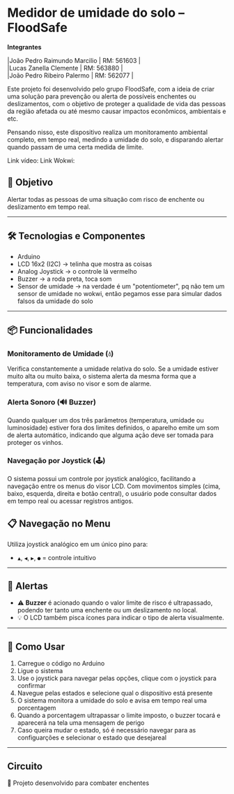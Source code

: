 # Medidor de umidade do solo – FloodSafe

**Integrantes**

|João Pedro Raimundo Marcilio | RM: 561603 |       
|Lucas Zanella Clemente | RM: 563880 |       
|João Pedro Ribeiro Palermo | RM: 562077 |       

Este projeto foi desenvolvido pelo grupo FloodSafe, com a ideia de criar uma solução para prevenção ou alerta de possíveis enchentes ou deslizamentos, com o objetivo de proteger a qualidade de vida das pessoas da região afetada ou até mesmo causar impactos econômicos, ambientais e etc.

Pensando nisso, este dispositivo realiza um monitoramento ambiental completo, em tempo real, medindo a umidade do solo, e disparando alertar quando passam de uma certa medida de limite.

Link vídeo:
Link Wokwi:

## 🎯 Objetivo

Alertar todas as pessoas de uma situação com risco de enchente ou deslizamento em tempo real.

---

## 🛠 Tecnologias e Componentes

- Arduino
- LCD 16x2 (I2C) -> telinha que mostra as coisas
- Analog Joystick -> o controle lá vermelho
- Buzzer -> a roda preta, toca som
- Sensor de umidade -> na verdade é um "potentiometer", pq não tem um sensor de umidade no wokwi, então pegamos esse para simular dados falsos da umidade do solo
---

## 📦 Funcionalidades


### Monitoramento de Umidade (💧)
Verifica constantemente a umidade relativa do solo. Se a umidade estiver muito alta ou muito baixa, o sistema alerta da mesma forma que a temperatura, com aviso no visor e som de alarme.


### Alerta Sonoro (🔊 Buzzer)
Quando qualquer um dos três parâmetros (temperatura, umidade ou luminosidade) estiver fora dos limites definidos, o aparelho emite um som de alerta automático, indicando que alguma ação deve ser tomada para proteger os vinhos.

### Navegação por Joystick (🕹️)
O sistema possui um controle por joystick analógico, facilitando a navegação entre os menus do visor LCD. Com movimentos simples (cima, baixo, esquerda, direita e botão central), o usuário pode consultar dados em tempo real ou acessar registros antigos.



## 📋 Navegação no Menu

Utiliza joystick analógico em um único pino para:

- `▲`, `◀`, `▶`, `●` = controle intuitivo

---

## 🔔 Alertas

- ⚠️ **Buzzer** é acionado quando o valor limite de risco é ultrapassado, podendo ter tanto uma enchente ou um deslizamento no local.
- 💡 O LCD também pisca ícones para indicar o tipo de alerta visualmente.

---

## 🚀 Como Usar

1. Carregue o código no Arduino
2. Ligue o sistema
3. Use o joystick para navegar pelas opções, clique com o joystick para confirmar
4. Navegue pelas estados e selecione qual o dispositivo está presente
5. O sistema monitora a umidade do solo e avisa em tempo real uma porcentagem
6. Quando a porcentagem ultrapassar o limite imposto, o buzzer tocará e aparecerá na tela uma mensagem de perigo
7. Caso queira mudar o estado, só é necessário navegar para as configuarções e selecionar o estado que desejareal

---
 ## Circuito


📍 Projeto desenvolvido para combater enchentes
